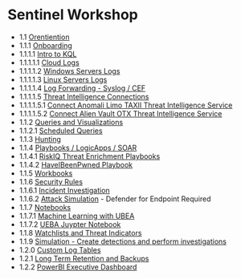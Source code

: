 # Sentinel Workshop
- 1.1 [Orentiention](Files/orientation.md)
- 1.1.1 [Onboarding](Files/LAB_AK_05_Lab1_Ex1_Deploy_Sentinel.md)
- 1.1.1.1 [Intro to KQL](Files/LAB_AK_04_Lab1_Ex1_KQL.md)
- 1.1.1.1.1 [Cloud Logs](Files/LAB_AK_06_Lab1_Ex1_Connect_Services.md)
- 1.1.1.1.2 [Windows Servers Logs](Files/LAB_AK_06_Lab1_Ex2_Connect_Windows.md)
- 1.1.1.1.3 [Linux Servers Logs](Files/LAB_AK_06_Lab1_Ex3_Connect_Linux.md)
- 1.1.1.1.4 [Log Forwarding - Syslog / CEF](Files/syslog-forwarding.md)
- 1.1.1.1.5 [Threat Intelligence Connections](https://docs.microsoft.com/en-us/azure/sentinel/threat-intelligence-integration)
- 1.1.1.1.5.1 [Connect Anomali Limo TAXII Threat Intelligence Service](Files/Connect-Anomali-Limo-TAXII-TI.md)
- 1.1.1.1.5.2 [Connect Alien Vault OTX Threat Intelligence Service](Files/Connect-Alien-Vault-OTX-TI.md)
- 1.1.2 [Queries and Visualizations](Files/03-create-queries-for-azure-sentinel-using-kql.md)
- 1.1.2.1 [Scheduled Queries](Files/LAB_AK_07_Lab1_Ex3_Scheduled_Query.md)
- 1.1.3 [Hunting](Files/06-perform-threat-hunting-azure-sentinel.md)
- 1.1.4 [Playbooks / LogicApps / SOAR](Files/LAB_AK_07_Lab1_Ex2_Playbook.md)
- 1.1.4.1 [RiskIQ Threat Enrichment Playbooks](Files/riskiqpassivetotal.md)
- 1.1.4.2 [HaveIBeenPwned Playbook](Files/haveibeenpwned.md)
- 1.1.5 [Workbooks](Files/LAB_AK_07_Lab1_Ex8_Workbooks.md)
- 1.1.6 [Security Rules](Files/LAB_AK_07_Lab1_Ex1_Security_Rule.md)
- 1.1.6.1 [Incident Investigation](Files/LAB_AK_07_Lab1_Ex7_Investigate.md)
- 1.1.6.2 [Attack Simulation](Files/LAB_AK_07_Lab1_Ex5_Perform_Attacks.md) - Defender for Endpoint Required
- 1.1.7 [Notebooks](Files/LAB_AK_08_Lab1_Ex2_Notebooks.md)
- 1.1.7.1 [Machine Learning with UBEA](Files/UEBA-NoteBook.ipynb)
- 1.1.7.2 [UEBA Juypter Notebook](Files/UEBA-NoteBook.ipynb)
- 1.1.8 [Watchlists and Threat Indicators](Files/04-configure-your-azure-sentinel-environment.md)
- 1.1.9 [Simulation - Create detections and perform investigations](Files/05-create-detections-perform-investigations-azure-sentinel.md)
- 1.2.0 [Custom Log Tables](Files/customlogtables.md)
- 1.2.1 [Long Term Retention and Backups](Files/longtermretentionandbackups.md)
- 1.2.2 [PowerBI Executive Dashboard](Files/CreatePowerBIDashboard.md)
